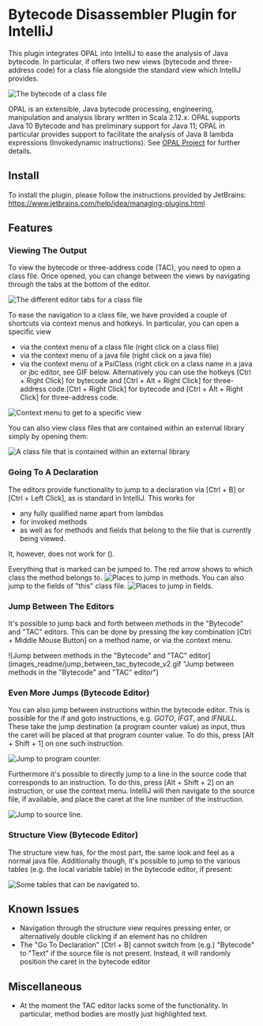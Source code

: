 Bytecode Disassembler Plugin for IntelliJ
======

This plugin integrates OPAL into IntelliJ to ease the analysis of Java bytecode. In particular, 
if offers two new views (bytecode and three-address code) for a class file alongside the standard view which IntelliJ provides.

![The bytecode of a class file](images_readme/editor_bytecode.png)

OPAL is an extensible, Java bytecode processing, engineering, manipulation and analysis library written in Scala 2.12.x. 
OPAL supports Java 10 Bytecode and has preliminary support for Java 11; OPAL in particular provides support to facilitate 
the analysis of Java 8 lambda expressions (Invokedynamic instructions). See [OPAL Project](http://www.opal-project.de/) for further details.

## Install

To install the plugin, please follow the instructions provided by JetBrains: 
https://www.jetbrains.com/help/idea/managing-plugins.html

## Features

### Viewing The Output

To view the bytecode or three-address code (TAC), you need to open a class file. Once opened, you can change between the views 
by navigating through the tabs at the bottom of the editor.

![The different editor tabs for a class file](images_readme/editor_tabs_2.png)

To ease the navigation to a class file, we have provided a couple of shortcuts via context menus and hotkeys. In particular,
you can open a specific view

- via the context menu of a class file (right click on a class file)
- via the context menu of a java file (right click on a java file)
- via the context menu of a PsiClass (right click on a class name in a java or jbc editor, see GIF below. Alternatively you can use the hotkeys [Ctrl + Right Click] for bytecode and [Ctrl + Alt + Right Click] for three-address code.[Ctrl + Right Click] for bytecode and [Ctrl + Alt + Right Click] for three-address code.

![Context menu to get to a specific view](images_readme/show_bytecode_tac.gif "Context menu to get to a specific view")

You can also view class files that are contained within an external library simply by opening them:

![A class file that is contained within an external library](images_readme/external_libs.png "A class file that is contained within an external library")

### Going To A Declaration

The editors provide functionality to jump to a declaration via [Ctrl + B] or [Ctrl + Left Click], as is standard in IntelliJ.
This works for 

- any fully qualified name apart from lambdas
- for invoked methods
- as well as for methods and fields  that belong to the file that is currently being viewed. 

It, however, does not work for <clinit>().

Everything that is marked can be jumped to. The red arrow shows to which class the method belongs to.
![Places to jump in methods.](images_readme/jumping_methods.png)
You can also jump to the fields of "this" class file.
![Places to jump in fields.](images_readme/jumping_fields.png)

### Jump Between The Editors

It's possible to jump back and forth between methods in the "Bytecode" and "TAC" editors. This can be done by pressing
the key combination [Ctrl + Middle Mouse Button] on a method name, or via the context menu.

![Jump between methods in the "Bytecode" and "TAC" editor](images_readme/jump_between_tac_bytecode_v2.gif "Jump between methods in the "Bytecode" and "TAC" editor")

### Even More Jumps (Bytecode Editor)

You can also jump between instructions within the bytecode editor. This is possible for the if and goto instructions, 
e.g. *GOTO*, *IFGT*, and *IFNULL*. These take the jump destination (a program counter value) as input, 
thus the caret will be placed at that program counter value. To do this, press [Alt + Shift + 1] on one such instruction.

![Jump to program counter.](images_readme/jump_program_counter_v2.gif "Jump to program counter")

Furthermore it's possible to directly jump to a line in the source code that corresponds to an instruction. To do this,
press [Alt + Shift + 2] on an instruction, or use the context menu. IntelliJ will then navigate to the source file, if available, and place the caret
at the line number of the instruction.

![Jump to source line.](images_readme/jump_line_number_v2.gif "Jump to source line")


### Structure View (Bytecode Editor)

The structure view has, for the most part, the same look and feel as a normal java file. Additionally though, 
it's possible to jump to the various tables (e.g. the local variable table) in the bytecode editor, if present:

![Some tables that can be navigated to.](images_readme/structure_view_tables.png)

## Known Issues

- Navigation through the structure view requires pressing enter, or alternatively double clicking if an element has no children
- The "Go To Declaration" [Ctrl + B] cannot switch from (e.g.) "Bytecode" to "Text" if the source file is not present. Instead, it will randomly position the caret in the bytecode editor

## Miscellaneous

- At the moment the TAC editor lacks some of the functionality. In particular, method bodies are mostly just highlighted text. 